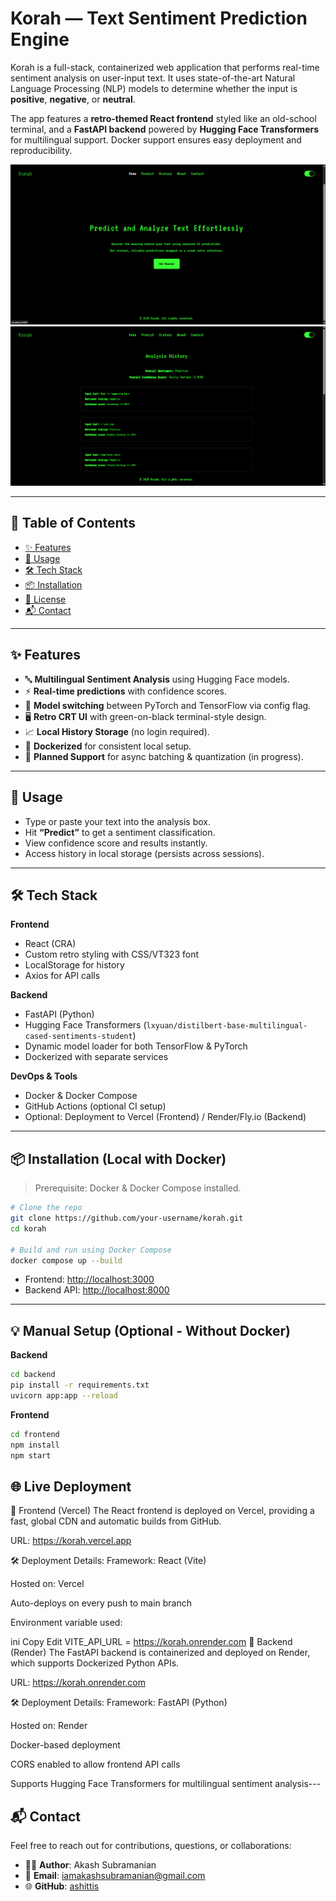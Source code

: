 # **Korah — Text Sentiment Prediction Engine**

Korah is a full-stack, containerized web application that performs real-time sentiment analysis on user-input text. It uses state-of-the-art Natural Language Processing (NLP) models to determine whether the input is **positive**, **negative**, or **neutral**.

The app features a **retro-themed React frontend** styled like an old-school terminal, and a **FastAPI backend** powered by **Hugging Face Transformers** for multilingual support. Docker support ensures easy deployment and reproducibility.

![Screenshot 1](https://github.com/ashittis/korah/blob/main/Screenshot%202025-07-11%20204114.png)
![Screenshot 2](https://github.com/ashittis/korah/blob/main/Screenshot%202025-07-11%20204217.png)

---

## 🔖 Table of Contents

* [✨ Features](#-features)
* [🚀 Usage](#-usage)
* [🛠️ Tech Stack](#-tech-stack)
* [📦 Installation](#-installation)
* [📄 License](#-license)
* [📬 Contact](#-contact)

---

## ✨ Features

* 🔤 **Multilingual Sentiment Analysis** using Hugging Face models.
* ⚡ **Real-time predictions** with confidence scores.
* 🧠 **Model switching** between PyTorch and TensorFlow via config flag.
* 🖥️ **Retro CRT UI** with green-on-black terminal-style design.
* 📈 **Local History Storage** (no login required).
* 🐳 **Dockerized** for consistent local setup.
* 🔁 **Planned Support** for async batching & quantization (in progress).

---

## 🚀 Usage

* Type or paste your text into the analysis box.
* Hit **“Predict”** to get a sentiment classification.
* View confidence score and results instantly.
* Access history in local storage (persists across sessions).

---

## 🛠️ Tech Stack

**Frontend**

* React (CRA)
* Custom retro styling with CSS/VT323 font
* LocalStorage for history
* Axios for API calls

**Backend**

* FastAPI (Python)
* Hugging Face Transformers (`lxyuan/distilbert-base-multilingual-cased-sentiments-student`)
* Dynamic model loader for both TensorFlow & PyTorch
* Dockerized with separate services

**DevOps & Tools**

* Docker & Docker Compose
* GitHub Actions (optional CI setup)
* Optional: Deployment to Vercel (Frontend) / Render/Fly.io (Backend)

---

## 📦 Installation (Local with Docker)

> Prerequisite: Docker & Docker Compose installed.

```bash
# Clone the repo
git clone https://github.com/your-username/korah.git
cd korah

# Build and run using Docker Compose
docker compose up --build
```

* Frontend: [http://localhost:3000](http://localhost:3000)
* Backend API: [http://localhost:8000](http://localhost:8000)

---

## 💡 Manual Setup (Optional - Without Docker)

**Backend**

```bash
cd backend
pip install -r requirements.txt
uvicorn app:app --reload
```

**Frontend**

```bash
cd frontend
npm install
npm start
```
## 🌐 Live Deployment
🔹 Frontend (Vercel)
The React frontend is deployed on Vercel, providing a fast, global CDN and automatic builds from GitHub.

URL: https://korah.vercel.app

🛠️ Deployment Details:
Framework: React (Vite)

Hosted on: Vercel

Auto-deploys on every push to main branch

Environment variable used:

ini
Copy
Edit
VITE_API_URL = https://korah.onrender.com
🔸 Backend (Render)
The FastAPI backend is containerized and deployed on Render, which supports Dockerized Python APIs.

URL: https://korah.onrender.com

🛠️ Deployment Details:
Framework: FastAPI (Python)

Hosted on: Render

Docker-based deployment

CORS enabled to allow frontend API calls

Supports Hugging Face Transformers for multilingual sentiment analysis---

## 📬 Contact

Feel free to reach out for contributions, questions, or collaborations:

* 🧑‍💻 **Author**: Akash Subramanian
* 📧 **Email**: [iamakashsubramanian@gmail.com](mailto:akashsubramanian.dev@gmail.com)
* 🌐 **GitHub**: [ashittis](https://github.com/ashittis)
